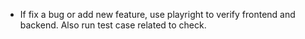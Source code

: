 - If fix a bug or add new feature, use playright to verify frontend and backend. Also run test case related to check.